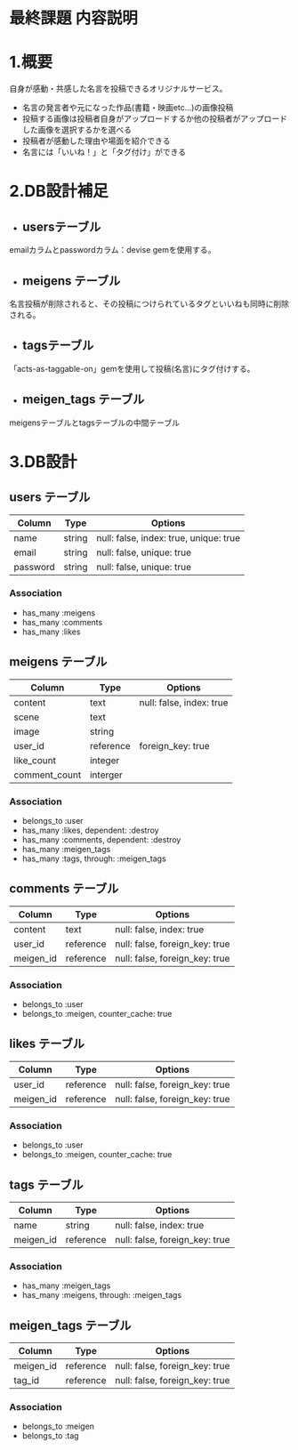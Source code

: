 
# 最終課題 内容説明
# 1.概要
自身が感動・共感した名言を投稿できるオリジナルサービス。
- 名言の発言者や元になった作品(書籍・映画etc...)の画像投稿
- 投稿する画像は投稿者自身がアップロードするか他の投稿者がアップロードした画像を選択するかを選べる
- 投稿者が感動した理由や場面を紹介できる
- 名言には「いいね！」と「タグ付け」ができる


# 2.DB設計補足
- ## usersテーブル
emailカラムとpasswordカラム：devise gemを使用する。
- ## meigens テーブル
名言投稿が削除されると、その投稿につけられているタグといいねも同時に削除される。
- ## tagsテーブル
「acts-as-taggable-on」gemを使用して投稿(名言)にタグ付けする。
- ## meigen_tags テーブル
meigensテーブルとtagsテーブルの中間テーブル


# 3.DB設計
## users テーブル

|Column|Type|Options|
|------|----|-------|
|name|string|null: false, index: true, unique: true|
|email|string|null: false, unique: true|
|password|string|null: false, unique: true|

### Association
- has_many :meigens
- has_many :comments
- has_many :likes


## meigens テーブル

|Column|Type|Options|
|------|----|-------|
|content|text|null: false, index: true|
|scene|text||
|image|string||
|user_id|reference|foreign_key: true|
|like_count|integer||
|comment_count|interger||

### Association
- belongs_to :user
- has_many :likes, dependent: :destroy
- has_many :comments, dependent: :destroy
- has_many :meigen_tags
- has_many :tags, through: :meigen_tags


## comments テーブル

|Column|Type|Options|
|------|----|-------|
|content|text|null: false, index: true|
|user_id|reference|null: false, foreign_key: true|
|meigen_id|reference|null: false, foreign_key: true|

### Association
- belongs_to :user
- belongs_to :meigen, counter_cache: true


## likes テーブル

|Column|Type|Options|
|------|----|-------|
|user_id|reference|null: false, foreign_key: true|
|meigen_id|reference|null: false, foreign_key: true|

### Association
- belongs_to :user
- belongs_to :meigen, counter_cache: true


## tags テーブル

|Column|Type|Options|
|------|----|-------|
|name|string|null: false, index: true|
|meigen_id|reference|null: false, foreign_key: true|

### Association
- has_many :meigen_tags
- has_many :meigens, through: :meigen_tags


## meigen_tags テーブル

|Column|Type|Options|
|------|----|-------|
|meigen_id|reference|null: false, foreign_key: true|
|tag_id|reference|null: false, foreign_key: true|

### Association
- belongs_to :meigen
- belongs_to :tag
